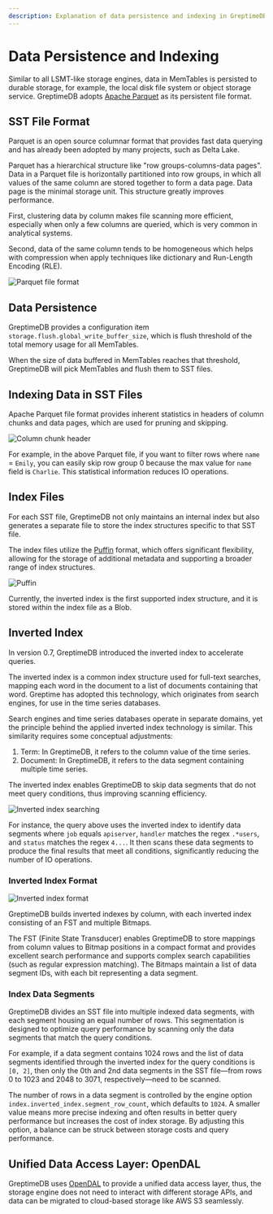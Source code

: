 ```yaml
---
description: Explanation of data persistence and indexing in GreptimeDB, including SST file format, indexing methods, and the use of OpenDAL.
---
```


# Data Persistence and Indexing

Similar to all LSMT-like storage engines, data in MemTables is persisted to durable storage, for example, the local disk file system or object storage service. GreptimeDB adopts [Apache Parquet][1] as its persistent file format.

## SST File Format

Parquet is an open source columnar format that provides fast data querying and has already been adopted by many projects, such as Delta Lake.

Parquet has a hierarchical structure like "row groups-columns-data pages". Data in a Parquet file is horizontally partitioned into row groups, in which all values of the same column are stored together to form a data page. Data page is the minimal storage unit. This structure greatly improves performance.

First, clustering data by column makes file scanning more efficient, especially when only a few columns are queried, which is very common in analytical systems.

Second, data of the same column tends to be homogeneous which helps with compression when apply techniques like dictionary and Run-Length Encoding (RLE).

![Parquet file format](/parquet-file-format.png)

## Data Persistence

GreptimeDB provides a configuration item `storage.flush.global_write_buffer_size`, which is flush threshold of the total memory usage for all MemTables.

When the size of data buffered in MemTables reaches that threshold, GreptimeDB will pick MemTables and flush them to SST files.

## Indexing Data in SST Files

Apache Parquet file format provides inherent statistics in headers of column chunks and data pages, which are used for pruning and skipping.

![Column chunk header](/column-chunk-header.png)

For example, in the above Parquet file, if you want to filter rows where `name` = `Emily`, you can easily skip row group 0 because the max value for `name` field is `Charlie`. This statistical information reduces IO operations.

## Index Files

For each SST file, GreptimeDB not only maintains an internal index but also generates a separate file to store the index structures specific to that SST file.

The index files utilize the [Puffin][3] format, which offers significant flexibility, allowing for the storage of additional metadata and supporting a broader range of index structures.

![Puffin](/puffin.png)

Currently, the inverted index is the first supported index structure, and it is stored within the index file as a Blob.

## Inverted Index

In version 0.7, GreptimeDB introduced the inverted index to accelerate queries.

The inverted index is a common index structure used for full-text searches, mapping each word in the document to a list of documents containing that word. Greptime has adopted this technology, which originates from search engines, for use in the time series databases.

Search engines and time series databases operate in separate domains, yet the principle behind the applied inverted index technology is similar. This similarity requires some conceptual adjustments:
1. Term: In GreptimeDB, it refers to the column value of the time series.
2. Document: In GreptimeDB, it refers to the data segment containing multiple time series.

The inverted index enables GreptimeDB to skip data segments that do not meet query conditions, thus improving scanning efficiency.

![Inverted index searching](/inverted-index-searching.png)

For instance, the query above uses the inverted index to identify data segments where `job` equals `apiserver`, `handler` matches the regex `.*users`, and `status` matches the regex `4...`. It then scans these data segments to produce the final results that meet all conditions, significantly reducing the number of IO operations.

### Inverted Index Format

![Inverted index format](/inverted-index-format.png)

GreptimeDB builds inverted indexes by column, with each inverted index consisting of an FST and multiple Bitmaps.

The FST (Finite State Transducer) enables GreptimeDB to store mappings from column values to Bitmap positions in a compact format and provides excellent search performance and supports complex search capabilities (such as regular expression matching). The Bitmaps maintain a list of data segment IDs, with each bit representing a data segment.

### Index Data Segments

GreptimeDB divides an SST file into multiple indexed data segments, with each segment housing an equal number of rows. This segmentation is designed to optimize query performance by scanning only the data segments that match the query conditions. 

For example, if a data segment contains 1024 rows and the list of data segments identified through the inverted index for the query conditions is `[0, 2]`, then only the 0th and 2nd data segments in the SST file—from rows 0 to 1023 and 2048 to 3071, respectively—need to be scanned.

The number of rows in a data segment is controlled by the engine option `index.inverted_index.segment_row_count`, which defaults to `1024`. A smaller value means more precise indexing and often results in better query performance but increases the cost of index storage. By adjusting this option, a balance can be struck between storage costs and query performance.

## Unified Data Access Layer: OpenDAL

GreptimeDB uses [OpenDAL][2] to provide a unified data access layer, thus, the storage engine does not need to interact with different storage APIs, and data can be migrated to cloud-based storage like AWS S3 seamlessly.

[1]: https://parquet.apache.org
[2]: https://github.com/datafuselabs/opendal
[3]: https://iceberg.apache.org/puffin-spec
